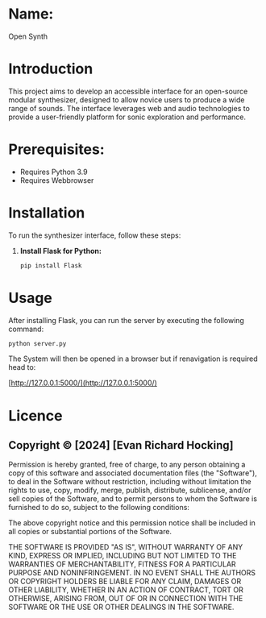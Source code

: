 # Name:
Open Synth

# Introduction
This project aims to develop an accessible interface for an open-source modular synthesizer, designed to allow novice users to produce a wide range of sounds. The interface leverages web and audio technologies to provide a user-friendly platform for sonic exploration and performance.

# Prerequisites:
 - Requires Python 3.9
 - Requires Webbrowser
 
# Installation
To run the synthesizer interface, follow these steps:

1. **Install Flask for Python:**
    ```bash
    pip install Flask
    ```

# Usage
After installing Flask, you can run the server by executing the following command:

```bash
python server.py
```

The System will then be opened in a browser but if renavigation is required head to:

[http://127.0.0.1:5000/](http://127.0.0.1:5000/)

# Licence
## Copyright &copy; [2024] [Evan Richard Hocking]

Permission is hereby granted, free of charge, to any person obtaining a copy
of this software and associated documentation files (the "Software"), to deal
in the Software without restriction, including without limitation the rights
to use, copy, modify, merge, publish, distribute, sublicense, and/or sell
copies of the Software, and to permit persons to whom the Software is
furnished to do so, subject to the following conditions:

The above copyright notice and this permission notice shall be included in all
copies or substantial portions of the Software.

THE SOFTWARE IS PROVIDED "AS IS", WITHOUT WARRANTY OF ANY KIND, EXPRESS OR
IMPLIED, INCLUDING BUT NOT LIMITED TO THE WARRANTIES OF MERCHANTABILITY,
FITNESS FOR A PARTICULAR PURPOSE AND NONINFRINGEMENT. IN NO EVENT SHALL THE
AUTHORS OR COPYRIGHT HOLDERS BE LIABLE FOR ANY CLAIM, DAMAGES OR OTHER
LIABILITY, WHETHER IN AN ACTION OF CONTRACT, TORT OR OTHERWISE, ARISING FROM,
OUT OF OR IN CONNECTION WITH THE SOFTWARE OR THE USE OR OTHER DEALINGS IN THE
SOFTWARE.
